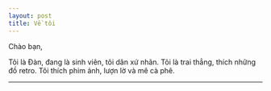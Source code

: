 ```yaml
---
layout: post
title: Về tôi 
---
```


Chào bạn, 

Tôi là Đàn, đang là sinh viên, tôi dân xứ nhãn.
Tôi là trai thẳng, thích những đồ retro.
Tôi thích phim ảnh, lượn lờ và mê cà phê.


------------------


